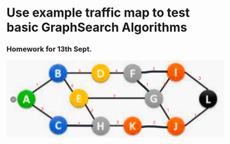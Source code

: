# Use example traffic map to test basic GraphSearch Algorithms
### Homework for 13th Sept.
![](./traffic_map.jpg)
